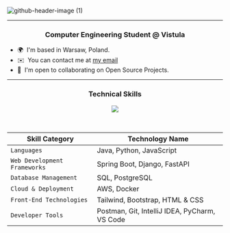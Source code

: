 ![github-header-image (1)](https://github.com/user-attachments/assets/7fb263a0-d5d5-4296-8683-fa504957b1d4)

<hr>
<h3 align="center">
<b> Computer Engineering Student @ Vistula </b>
  <br/>
</h3>

* 🌍  I'm based in Warsaw, Poland.
  <br>
* ✉️  You can contact me at [my email](mailto:izzatcodes@gmail.com)
  <br>
* 🤝  I'm open to collaborating on Open Source Projects.
  <br>

<hr>
<h3 align="center">
  <b> Technical Skills </b>
</h3>

<p align="center">
  <a href="https://skillicons.dev">
    <img src="https://skillicons.dev/icons?i=java,python,javascript,spring,django,fastapi,postgres,aws,docker,tailwind,bootstrap,css,html,postman,git,idea,pycharm,vscode&perline=9" />
  </a>
</p>

<br>

<div align="center">
  
| Skill Category | Technology Name |
| --- | --- |
| `Languages` | Java, Python, JavaScript |
| `Web Development Frameworks` | Spring Boot, Django, FastAPI |
| `Database Management` | SQL, PostgreSQL |
| `Cloud & Deployment` | AWS, Docker |
| `Front-End Technologies` | Tailwind, Bootstrap, HTML & CSS |
| `Developer Tools` | Postman, Git, IntelliJ IDEA, PyCharm, VS Code |

</div>
